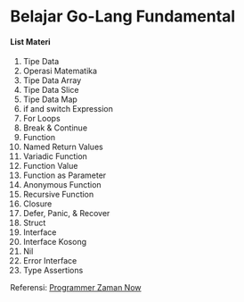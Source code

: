 # Belajar Go-Lang Fundamental
#### List Materi
1. Tipe Data
2. Operasi Matematika
3. Tipe Data Array
4. Tipe Data Slice
5. Tipe Data Map
6. if and switch Expression
7. For Loops
8. Break & Continue
9. Function
10. Named Return Values
11. Variadic Function
12. Function Value
13. Function as Parameter
14. Anonymous Function
15. Recursive Function
16. Closure
17. Defer, Panic, & Recover
18. Struct
19. Interface
20. Interface Kosong
21. Nil
22. Error Interface
23. Type Assertions

Referensi:  [Programmer Zaman Now](https://www.youtube.com/ProgrammerZamanNow)
